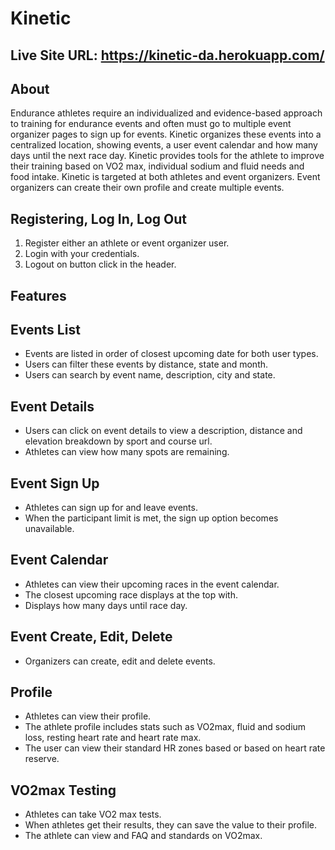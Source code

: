 # Kinetic
## Live Site URL: https://kinetic-da.herokuapp.com/

## About
Endurance athletes require an individualized and evidence-based approach to training for endurance events and often must go to multiple event organizer pages to sign up for events. Kinetic organizes these events into a centralized location, showing events, a user event calendar and how many days until the next race day. Kinetic provides tools for the athlete to improve their training based on VO2 max, individual sodium and fluid needs and food intake. Kinetic is targeted at both athletes and event organizers. Event organizers can create their own profile and create multiple events.

## Registering, Log In, Log Out
1. Register either an athlete or event organizer user.
2. Login with your credentials.
3. Logout on button click in the header.

## Features
## Events List
- Events are listed in order of closest upcoming date for both user types.
- Users can filter these events by distance, state and month.
- Users can search by event name, description, city and state.

## Event Details
- Users can click on event details to view a description, distance and elevation breakdown by sport and course url.
- Athletes can view how many spots are remaining.

## Event Sign Up
- Athletes can sign up for and leave events.
- When the participant limit is met, the sign up option becomes unavailable.

## Event Calendar
- Athletes can view their upcoming races in the event calendar.
- The closest upcoming race displays at the top with.
- Displays how many days until race day.

## Event Create, Edit, Delete
- Organizers can create, edit and delete events.

## Profile
- Athletes can view their profile.
- The athlete profile includes stats such as VO2max, fluid and sodium loss, resting heart rate and heart rate max.
- The user can view their standard HR zones based or based on heart rate reserve.

## VO2max Testing
- Athletes can take VO2 max tests.
- When athletes get their results, they can save the value to their profile.
- The athlete can view and FAQ and standards on VO2max.